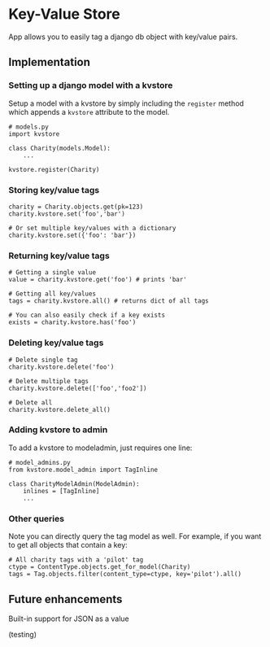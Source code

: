 # Key-Value Store

App allows you to easily tag a django db object with key/value pairs.

## Implementation

### Setting up a django model with a kvstore

Setup a model with a kvstore by simply including the `register` method which appends a `kvstore` attribute to the model.

	# models.py
	import kvstore
	
	class Charity(models.Model):
		...
		
	kvstore.register(Charity)


### Storing key/value tags

	charity = Charity.objects.get(pk=123)
	charity.kvstore.set('foo','bar')
	
	# Or set multiple key/values with a dictionary
	charity.kvstore.set({'foo': 'bar'})


### Returning key/value tags

	# Getting a single value
	value = charity.kvstore.get('foo') # prints 'bar'
	
	# Getting all key/values
	tags = charity.kvstore.all() # returns dict of all tags
	
	# You can also easily check if a key exists
	exists = charity.kvstore.has('foo')
	
	
### Deleting key/value tags

	# Delete single tag
	charity.kvstore.delete('foo')
	
	# Delete multiple tags
	charity.kvstore.delete(['foo','foo2'])
	
	# Delete all 
	charity.kvstore.delete_all()
	
	
### Adding kvstore to admin

To add a kvstore to modeladmin, just requires one line:

	# model_admins.py
	from kvstore.model_admin import TagInline
	
	class CharityModelAdmin(ModelAdmin):
		inlines = [TagInline]
		...
	
### Other queries

Note you can directly query the tag model as well. For example, if you want to get all objects that contain a key:
	
	# All charity tags with a 'pilot' tag
	ctype = ContentType.objects.get_for_model(Charity)
	tags = Tag.objects.filter(content_type=ctype, key='pilot').all()


## Future enhancements

Built-in support for JSON as a value

(testing)
